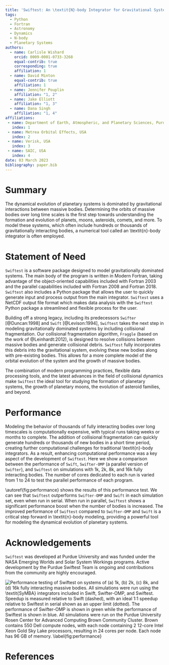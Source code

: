 ```yaml
---
title: 'Swiftest: An \textit{N}-body Integrator for Gravitational Systems'
tags:
  - Python
  - Fortran
  - Astronomy
  - Dynamics
  - N-body
  - Planetary Systems
authors:
  - name: Carlisle Wishard
    orcid: 0009-0001-0733-3268
    equal-contrib: true 
    corresponding: true 
    affiliation: 1
  - name: David Minton
    equal-contrib: true 
    affiliation: 1
  - name: Jennifer Pouplin
    affiliation: "1, 2"
  - name: Jake Elliott
    affiliation: "1, 3"
  - name: Dana Singh
    affiliation: "1, 4"
affiliations:
 - name: Department of Earth, Atmospheric, and Planetary Sciences, Purdue University, USA
   index: 1
 - name: Metrea Orbital Effects, USA
   index: 2
 - name: Verisk, USA
   index: 3
 - name: SAIC, USA
   index: 4
date: 03 March 2023
bibliography: paper.bib
---
```


# Summary

The dynamical evolution of planetary systems is dominated by gravitational interactions between massive bodies. Determining the orbits of massive bodies over long time scales is the first step towards understanding the formation and evolution of planets, moons, asteroids, comets, and more. To model these systems, which often include hundreds or thousands of gravitationally interacting bodies, a numerical tool called an \textit{n}-body integrator is often employed. 

# Statement of Need

`Swiftest` is a software package designed to model gravitationally dominated systems. The main body of the program is written in Modern Fortran, taking advantage of the object-oriented capabilities included with Fortran 2003 and the parallel capabilities included with Fortran 2008 and Fortran 2018. `Swiftest` also includes a Python package that allows the user to quickly generate input and process output from the main integrator. `Swiftest` uses a NetCDF output file format which makes data analysis with the `Swiftest` Python package a streamlined and flexible process for the user. 

Building off a strong legacy, including its predecessors `Swifter` [@Duncan:1998] and `Swift` [@Levison:1994], `Swiftest` takes the next step in modeling gravitationally dominated systems by including collisional fragmentation. Our collisional fragmentation algorithm, `Fraggle` (based on the work of @Leinhardt:2012), is designed to resolve collisions between massive bodies and generate collisional debris. `Swiftest` fully incorporates this debris into the gravitational system, evolving these new bodies along with pre-existing bodies. This allows for a more complete model of the orbital evolution of the system and the growth of massive bodies. 

The combination of modern programming practices, flexible data processing tools, and the latest advances in the field of collisional dynamics make `Swiftest` the ideal tool for studying the formation of planetary systems, the growth of planetary moons, the evolution of asteroid families, and beyond.

# Performance

Modeling the behavior of thousands of fully interacting bodies over long timescales is computationally expensive, with typical runs taking weeks or months to complete. The addition of collisional fragmentation can quickly generate hundreds or thousands of new bodies in a short time period, creating further computational challenges for traditional \textit{n}-body integrators. As a result, enhancing computational performance was a key aspect of the development of `Swiftest`. Here we show a comparison between the performance of `Swift`, `Swifter-OMP` (a parallel version of `Swifter`), and `Swiftest` on simulations with 1k, 2k, 8k, and 16k fully interacting bodies. The number of cores dedicated to each run is varied from 1 to 24 to test the parallel performance of each program.

\autoref{fig:performance} shows the results of this performance test. We can see that `Swiftest` outperforms `Swifter-OMP` and `Swift` in each simulation set, even when run in serial. When run in parallel, `Swiftest` shows a significant performance boost when the number of bodies is increased. The improved performance of `Swiftest` compared to `Swifter-OMP` and `Swift` is a critical step forward in \textit{n}-body modeling, providing a powerful tool for modeling the dynamical evolution of planetary systems.

# Acknowledgements

`Swiftest` was developed at Purdue University and was funded under the NASA Emerging Worlds and Solar System Workings programs. Active development by the Purdue Swiftest Team is ongoing and contributions from the community are highly encouraged.

![Performance testing of `Swiftest` on systems of (a) 1k, (b) 2k, (c) 8k, and (d) 16k fully interacting massive bodies. All simulations were run using the \textit{SyMBA} integrators included in `Swift`, `Swifter-OMP`, and `Swiftest`. Speedup is measured relative to `Swift` (dashed), with an ideal 1:1 speedup relative to `Swiftest`  in serial shown as an upper limit (dotted). The performance of `Swifter-OMP` is shown in green while the performance of `Swiftest` is shown in blue. All simulations were run on the Purdue University Rosen Center for Advanced Computing Brown Community Cluster. Brown contains 550 Dell compute nodes, with each node containing 2 12-core Intel Xeon Gold Sky Lake processors, resulting in 24 cores per node. Each node has 96 GB of memory. \label{fig:performance}](performance.png)

# References